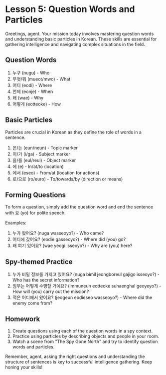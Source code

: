 # Lesson 5: Question Words and Particles

Greetings, agent. Your mission today involves mastering question words and understanding basic particles in Korean. These skills are essential for gathering intelligence and navigating complex situations in the field.

## Question Words

1. 누구 (nugu) - Who
2. 무엇/뭐 (mueot/mwo) - What
3. 어디 (eodi) - Where
4. 언제 (eonje) - When
5. 왜 (wae) - Why
6. 어떻게 (eotteoke) - How

## Basic Particles

Particles are crucial in Korean as they define the role of words in a sentence.

1. 은/는 (eun/neun) - Topic marker
2. 이/가 (i/ga) - Subject marker
3. 을/를 (eul/reul) - Object marker
4. 에 (e) - In/at/to (location)
5. 에서 (eseo) - From/at (location for actions)
6. 로/으로 (ro/euro) - To/towards/by (direction or means)

## Forming Questions

To form a question, simply add the question word and end the sentence with 요 (yo) for polite speech.

Examples:
1. 누가 왔어요? (nuga wasseoyo?) - Who came?
2. 어디에 갔어요? (eodie gasseoyo?) - Where did (you) go?
3. 왜 여기 있어요? (wae yeogi isseoyo?) - Why are (you) here?

## Spy-themed Practice

1. 누가 비밀 정보를 가지고 있어요? (nuga bimil jeongboreul gajigo isseoyo?) - Who has the secret information?
2. 임무는 어떻게 수행할 거예요? (immuneun eotteoke suhaenghal geoyeyo?) - How will (you) carry out the mission?
3. 적은 어디에서 왔어요? (jeogeun eodieseo wasseoyo?) - Where did the enemy come from?

## Homework

1. Create questions using each of the question words in a spy context.
2. Practice using particles by describing objects and people in your room.
3. Watch a scene from "The Spy Gone North" and try to identify question words and particles.

Remember, agent, asking the right questions and understanding the structure of sentences is key to successful intelligence gathering. Keep honing your skills!
